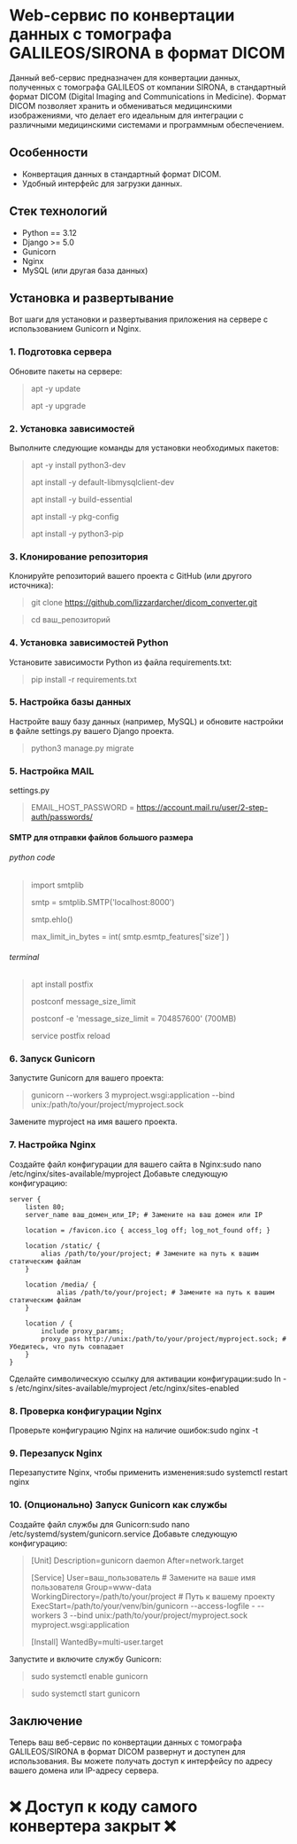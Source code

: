 # Web-сервис по конвертации данных с томографа GALILEOS/SIRONA в формат DICOM

Данный веб-сервис предназначен для конвертации данных, полученных с томографа GALILEOS от компании SIRONA, в стандартный формат DICOM (Digital Imaging and Communications in Medicine). Формат DICOM позволяет хранить и обмениваться медицинскими изображениями, что делает его идеальным для интеграции с различными медицинскими системами и программным обеспечением.

## Особенности

- Конвертация данных в стандартный формат DICOM.
- Удобный интерфейс для загрузки данных.

## Стек технологий

- Python == 3.12
- Django >= 5.0
- Gunicorn
- Nginx
- MySQL (или другая база данных)

## Установка и развертывание

Вот шаги для установки и развертывания приложения на сервере с использованием Gunicorn и Nginx.

### 1. Подготовка сервера

Обновите пакеты на сервере:

> apt -y update
>
> apt -y upgrade

### 2. Установка зависимостей

Выполните следующие команды для установки необходимых пакетов:

> apt -y install python3-dev
>
> apt install -y default-libmysqlclient-dev
>
> apt install -y build-essential
>
> apt install -y pkg-config
>
> apt install -y python3-pip

### 3. Клонирование репозитория

Клонируйте репозиторий вашего проекта с GitHub (или другого источника):
> git clone https://github.com/lizzardarcher/dicom_converter.git

> cd ваш_репозиторий

### 4. Установка зависимостей Python

Установите зависимости Python из файла requirements.txt:

> pip install -r requirements.txt

### 5. Настройка базы данных

Настройте вашу базу данных (например, MySQL) и обновите настройки в файле settings.py вашего Django проекта. 

> python3 manage.py migrate

### 5. Настройка MAIL

settings.py
> EMAIL_HOST_PASSWORD = https://account.mail.ru/user/2-step-auth/passwords/

#### SMTP для отправки файлов большого размера

###### python code
> import smtplib    
> 
> smtp = smtplib.SMTP('localhost:8000')    
> 
> smtp.ehlo()    
> 
> max_limit_in_bytes = int( smtp.esmtp_features['size'] )


###### terminal
> apt install postfix
>
> postconf message_size_limit
>
> postconf -e 'message_size_limit = 704857600'  (700MB)
>
> service postfix reload

### 6. Запуск Gunicorn

Запустите Gunicorn для вашего проекта:

> gunicorn --workers 3 myproject.wsgi:application --bind unix:/path/to/your/project/myproject.sock

Замените myproject на имя вашего проекта.

### 7. Настройка Nginx

Создайте файл конфигурации для вашего сайта в Nginx:sudo nano /etc/nginx/sites-available/myproject
Добавьте следующую конфигурацию:

    server {
        listen 80;
        server_name ваш_домен_или_IP; # Замените на ваш домен или IP
    
        location = /favicon.ico { access_log off; log_not_found off; }
    
        location /static/ {
            alias /path/to/your/project; # Замените на путь к вашим статическим файлам
        }
    
        location /media/ {
                alias /path/to/your/project; # Замените на путь к вашим статическим файлам
        }
    
        location / {
            include proxy_params;
            proxy_pass http://unix:/path/to/your/project/myproject.sock; # Убедитесь, что путь совпадает
        }
    }
Сделайте символическую ссылку для активации конфигурации:sudo ln -s /etc/nginx/sites-available/myproject /etc/nginx/sites-enabled
### 8. Проверка конфигурации Nginx

Проверьте конфигурацию Nginx на наличие ошибок:sudo nginx -t
### 9. Перезапуск Nginx

Перезапустите Nginx, чтобы применить изменения:sudo systemctl restart nginx
### 10. (Опционально) Запуск Gunicorn как службы

Создайте файл службы для Gunicorn:sudo nano /etc/systemd/system/gunicorn.service
Добавьте следующую конфигурацию:
> [Unit]
> Description=gunicorn daemon
> After=network.target
> 
> [Service]
> User=ваш_пользователь  # Замените на ваше имя пользователя
> Group=www-data
> WorkingDirectory=/path/to/your/project  # Путь к вашему проекту
> ExecStart=/path/to/your/venv/bin/gunicorn --access-logfile - --workers 3 --bind unix:/path/to/your/project/myproject.sock myproject.wsgi:application
> 
> [Install]
> WantedBy=multi-user.target

Запустите и включите службу Gunicorn:
> sudo systemctl enable gunicorn

> sudo systemctl start gunicorn

## Заключение

Теперь ваш веб-сервис по конвертации данных с томографа GALILEOS/SIRONA в формат DICOM развернут и доступен для использования. 
Вы можете получать доступ к интерфейсу по адресу вашего домена или IP-адресу сервера.

# ❌ Доступ к коду самого конвертера закрыт ❌

